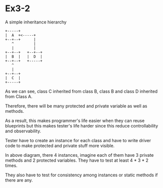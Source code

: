 # Ex3-2

A simple inheritance hierarchy
```
+-----+
|  A  +<-----+
+--+--+      |
   ^         |
   |         |
+--+--+   +--+--+
|  B  |   |  D  |
+--+--+   +-----+
   ^
   |
+--+--+
|  C  |
+-----+
```

As we can see, class C inherited from class B, class B and class D inherited from Class A.

Therefore, there will be many protected and private variable as well as methods.

As a result, this makes programmer's life easier when they can reuse blueprints but this makes tester's life harder since this reduce controllability and observability.

Tester have to create an instance for each class and have to write driver code to make protected and private stuff more visible.

In above diagram, there 4 instances, imagine each of them have 3 private methods and 2 protected variables. They have to test at least 4 * 3 * 2 times.

They also have to test for consistency among instances or static methods if there are any.
